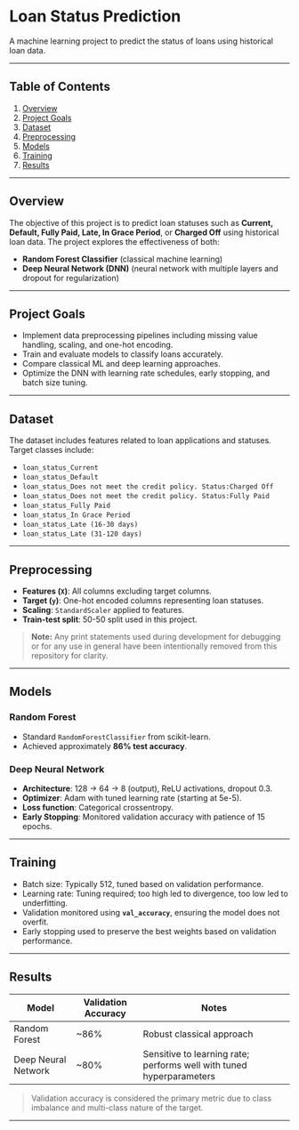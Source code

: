 # Loan Status Prediction

A machine learning project to predict the status of loans using historical loan data. 

---

## Table of Contents
1. [Overview](#overview)  
2. [Project Goals](#project-goals)  
3. [Dataset](#dataset)  
4. [Preprocessing](#preprocessing)  
5. [Models](#models)  
6. [Training](#training)  
7. [Results](#results)  


---

## Overview
The objective of this project is to predict loan statuses such as **Current, Default, Fully Paid, Late, In Grace Period**, or **Charged Off** using historical loan data. The project explores the effectiveness of both:

- **Random Forest Classifier** (classical machine learning)  
- **Deep Neural Network (DNN)** (neural network with multiple layers and dropout for regularization)  

---

## Project Goals
- Implement data preprocessing pipelines including missing value handling, scaling, and one-hot encoding.  
- Train and evaluate models to classify loans accurately.  
- Compare classical ML and deep learning approaches.  
- Optimize the DNN with learning rate schedules, early stopping, and batch size tuning.  

---

## Dataset
The dataset includes features related to loan applications and statuses. Target classes include:  
- `loan_status_Current`  
- `loan_status_Default`  
- `loan_status_Does not meet the credit policy. Status:Charged Off`  
- `loan_status_Does not meet the credit policy. Status:Fully Paid`  
- `loan_status_Fully Paid`  
- `loan_status_In Grace Period`  
- `loan_status_Late (16-30 days)`  
- `loan_status_Late (31-120 days)`  

---

## Preprocessing
- **Features (`X`)**: All columns excluding target columns.  
- **Target (`y`)**: One-hot encoded columns representing loan statuses.  
- **Scaling**: `StandardScaler` applied to features.  
- **Train-test split**: 50-50 split used in this project.  

> **Note:** Any print statements used during development for debugging or for any use in general have been intentionally removed from this repository for clarity.  

---

## Models

### Random Forest
- Standard `RandomForestClassifier` from scikit-learn.  
- Achieved approximately **86% test accuracy**.  

### Deep Neural Network
- **Architecture**: 128 → 64 → 8 (output), ReLU activations, dropout 0.3.  
- **Optimizer**: Adam with tuned learning rate (starting at 5e-5).  
- **Loss function**: Categorical crossentropy.  
- **Early Stopping**: Monitored validation accuracy with patience of 15 epochs.  

---

## Training
- Batch size: Typically 512, tuned based on validation performance.  
- Learning rate: Tuning required; too high led to divergence, too low led to underfitting.  
- Validation monitored using **`val_accuracy`**, ensuring the model does not overfit.  
- Early stopping used to preserve the best weights based on validation performance.  

---

## Results
| Model | Validation Accuracy | Notes |
|-------|------------------|-------|
| Random Forest | ~86% | Robust classical approach |
| Deep Neural Network | ~80% | Sensitive to learning rate; performs well with tuned hyperparameters |

> Validation accuracy is considered the primary metric due to class imbalance and multi-class nature of the target.  

---



